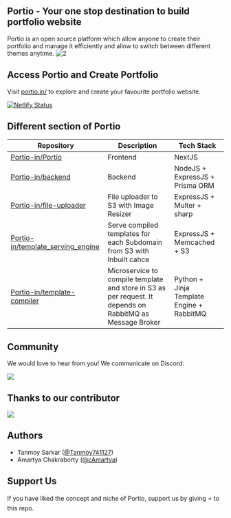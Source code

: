 ## Portio - Your one stop destination to build portfolio website
Portio is an open source platform which allow anyone to create their portfolio and manage it efficiently and allow to switch between different themes anytime.
![2](https://user-images.githubusercontent.com/57363826/218558573-9f961526-d803-4006-91d0-d4835c582a09.png)

## Access Portio and Create Portfolio
Visit [portio.in/](http://portio.in/) to explore and create your favourite portfolio website.

[![Netlify Status](https://api.netlify.com/api/v1/badges/749c113e-167c-400c-a9ae-49a125728b85/deploy-status)](https://app.netlify.com/sites/portio-prod/deploys)


## Different section of Portio
| Repository | Description | Tech Stack |
|----------|-------|------|
| [Portio-in/Portio](https://github.com/Portio-in/Portio) | Frontend  | NextJS |
| [Portio-in/backend](https://github.com/Portio-in/backend) | Backend | NodeJS + ExpressJS + Prisma ORM |
| [Portio-in/file-uploader](https://github.com/Portio-in/file-uploader) | File uploader to S3 with Image Resizer | ExpressJS + Multer + sharp |
| [Portio-in/template_serving_engine](https://github.com/Portio-in/template_serving_engine) | Serve compiled templates for each Subdomain from S3 with Inbuilt cahce | ExpressJS + Memcached + S3 |
| [Portio-in/template-compiler](https://github.com/Portio-in/template-compiler) | Microservice to compile template and store in S3 as per request. It depends on RabbitMQ as Message Broker | Python + Jinja Template Engine + RabbitMQ |


## Community
We would love to hear from you! We communicate on Discord:

[![](https://dcbadge.vercel.app/api/server/HDJ7HfAZVw)](https://discord.gg/HDJ7HfAZVw)

## Thanks to our contributor 
<a href="https://github.com/Portio-in/Portio/graphs/contributors">
  <img src="https://contrib.rocks/image?repo=Portio-in/Portio" />
</a>

## Authors
- Tanmoy Sarkar ([@Tanmoy741127](https://github.com/Tanmoy741127/))
- Amartya Chakraborty ([@cAmartya](https://github.com/cAmartya/))

## Support Us
If you have liked the concept and niche of Portio, support us by giving ⭐ to this repo.
